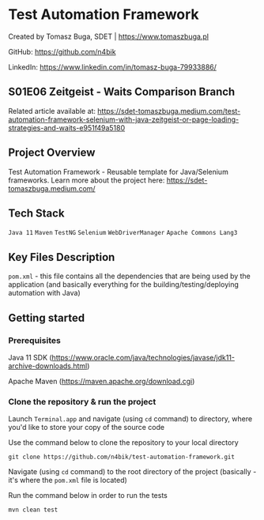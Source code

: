 # Test Automation Framework

Created by Tomasz Buga, SDET | https://www.tomaszbuga.pl

GitHub: https://github.com/n4bik

LinkedIn: https://www.linkedin.com/in/tomasz-buga-79933886/

## S01E06 Zeitgeist - Waits Comparison Branch
Related article available at:
https://sdet-tomaszbuga.medium.com/test-automation-framework-selenium-with-java-zeitgeist-or-page-loading-strategies-and-waits-e951f49a5180

## Project Overview

Test Automation Framework - Reusable template for Java/Selenium frameworks. Learn more about the project here: https://sdet-tomaszbuga.medium.com/

## Tech Stack

`Java 11` `Maven` `TestNG` `Selenium` `WebDriverManager` `Apache Commons Lang3`

## Key Files Description

`pom.xml` - this file contains all the dependencies that are being used by the application (and basically everything for the building/testing/deploying automation with Java)

## Getting started
### Prerequisites
Java 11 SDK (https://www.oracle.com/java/technologies/javase/jdk11-archive-downloads.html)

Apache Maven (https://maven.apache.org/download.cgi)

### Clone the repository & run the project
Launch `Terminal.app` and navigate (using `cd` command) to directory, where you'd like to store your copy of the source code

Use the command below to clone the repository to your local directory

```
git clone https://github.com/n4bik/test-automation-framework.git
``` 

Navigate (using `cd` command) to the root directory of the project (basically - it's where the `pom.xml` file is located)

Run the command below in order to run the tests

```
mvn clean test
```
